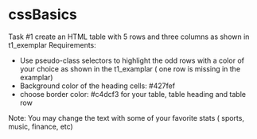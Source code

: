 # cssBasics

Task #1
create an HTML table with 5 rows and three columns as shown in t1_exemplar
Requirements:
  - Use pseudo-class selectors to highlight the odd rows with a color of your choice as shown in the t1_examplar ( one row is missing in the examplar)
  - Background color of the heading cells: #427fef
  - choose border color: #c4dcf3 for your table, table heading and table row
 
 Note: You may change the text with some of your favorite stats ( sports, music, finance, etc) 
  
